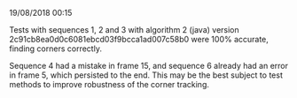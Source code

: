 19/08/2018 00:15

Tests with sequences 1, 2 and 3 with algorithm 2 (java) version
2c91cb8ea0d0c6081ebcd03f9bcca1ad007c58b0 were 100% accurate, finding corners
correctly.

Sequence 4 had a mistake in frame 15, and sequence 6 already had an error in
frame 5, which persisted to the end. This may be the best subject to test
methods to improve robustness of the corner tracking.
